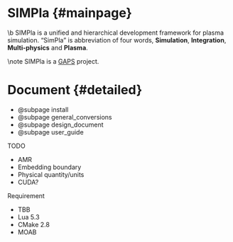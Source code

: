 SIMPla {#mainpage}
========================================

\b SIMPla is a unified and hierarchical development framework for plasma simulation. “SimPla” is abbreviation of four words,  __Simulation__, __Integration__, __Multi-physics__ and __Plasma__.

 \note SIMPla is a  [GAPS](http://wiki.gaps.org.cn) project.

# Document {#detailed}

 - @subpage install
 - @subpage general_conversions
 - @subpage design_document
 - @subpage user_guide
  
  TODO
  - AMR
  - Embedding boundary
  - Physical quantity/units
  - CUDA?

  Requirement
  -  TBB
  -  Lua 5.3
  -  CMake 2.8
  -  MOAB